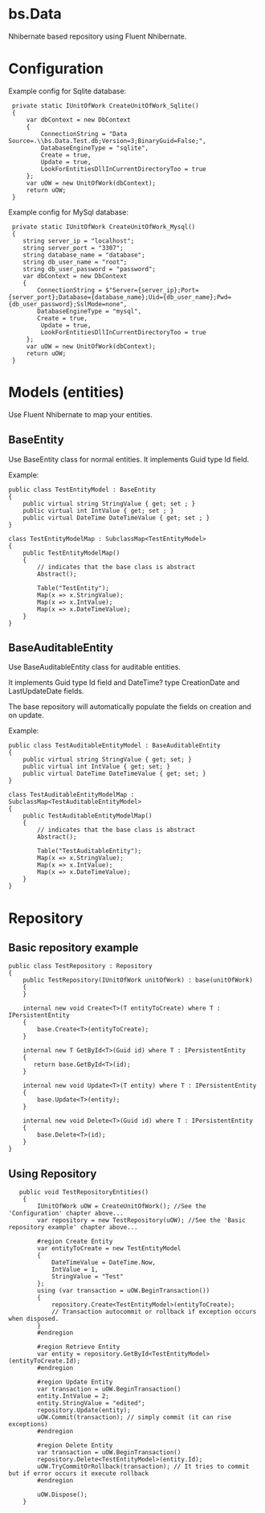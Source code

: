 # bs.Data
Nhibernate based repository using Fluent Nhibernate.

# Configuration
Example config for Sqlite database:

     private static IUnitOfWork CreateUnitOfWork_Sqlite()
     {
         var dbContext = new DbContext
         {
             ConnectionString = "Data Source=.\\bs.Data.Test.db;Version=3;BinaryGuid=False;",
             DatabaseEngineType = "sqlite",
             Create = true,
             Update = true,
             LookForEntitiesDllInCurrentDirectoryToo = true
         };
         var uOW = new UnitOfWork(dbContext);
         return uOW;
     }

Example config for MySql database:

     private static IUnitOfWork CreateUnitOfWork_Mysql()
     {
        string server_ip = "localhost";
        string server_port = "3307";
        string database_name = "database";
        string db_user_name = "root";
        string db_user_password = "password";
        var dbContext = new DbContext
        {
            ConnectionString = $"Server={server_ip};Port={server_port};Database={database_name};Uid={db_user_name};Pwd={db_user_password};SslMode=none",
            DatabaseEngineType = "mysql",
            Create = true,
             Update = true,
             LookForEntitiesDllInCurrentDirectoryToo = true
         };
         var uOW = new UnitOfWork(dbContext);
         return uOW;
     }

# Models (entities)
Use Fluent Nhibernate to map your entities.

## BaseEntity
Use BaseEntity class for normal entities. It implements Guid type Id field.

Example:

    public class TestEntityModel : BaseEntity
    {
        public virtual string StringValue { get; set ; }
        public virtual int IntValue { get; set ; }
        public virtual DateTime DateTimeValue { get; set ; }
    }

    class TestEntityModelMap : SubclassMap<TestEntityModel>
    {
        public TestEntityModelMap()
        {
            // indicates that the base class is abstract
            Abstract();

            Table("TestEntity");
            Map(x => x.StringValue);
            Map(x => x.IntValue);
            Map(x => x.DateTimeValue);
        }
    }

## BaseAuditableEntity
Use BaseAuditableEntity class for auditable entities. 

It implements Guid type Id field and DateTime? type CreationDate and LastUpdateDate fields. 

The base repository will automatically populate the fields on creation and on update.

Example:

    public class TestAuditableEntityModel : BaseAuditableEntity
    {
        public virtual string StringValue { get; set; }
        public virtual int IntValue { get; set; }
        public virtual DateTime DateTimeValue { get; set; }
    }

    class TestAuditableEntityModelMap : SubclassMap<TestAuditableEntityModel>
    {
        public TestAuditableEntityModelMap()
        {
            // indicates that the base class is abstract
            Abstract();

            Table("TestAuditableEntity");
            Map(x => x.StringValue);
            Map(x => x.IntValue);
            Map(x => x.DateTimeValue);
        }
    }

# Repository
## Basic repository example

    public class TestRepository : Repository
    {
        public TestRepository(IUnitOfWork unitOfWork) : base(unitOfWork)
        {
        }

        internal new void Create<T>(T entityToCreate) where T : IPersistentEntity
        {
            base.Create<T>(entityToCreate);
        }

        internal new T GetById<T>(Guid id) where T : IPersistentEntity
        {
           return base.GetById<T>(id);
        }

        internal new void Update<T>(T entity) where T : IPersistentEntity
        {
            base.Update<T>(entity);
        }

        internal new void Delete<T>(Guid id) where T : IPersistentEntity
        {
            base.Delete<T>(id);
        }
    }

## Using Repository

       public void TestRepositoryEntities()
        {
            IUnitOfWork uOW = CreateUnitOfWork(); //See the 'Configuration' chapter above...
            var repository = new TestRepository(uOW); //See the 'Basic repository example' chapter above...

            #region Create Entity
            var entityToCreate = new TestEntityModel
            {
                DateTimeValue = DateTime.Now,
                IntValue = 1,
                StringValue = "Test"
            };
            using (var transaction = uOW.BeginTransaction())
            {            
                repository.Create<TestEntityModel>(entityToCreate);
                // Transaction autocommit or rollback if exception occurs when disposed.
            }
            #endregion

            #region Retrieve Entity
            var entity = repository.GetById<TestEntityModel>(entityToCreate.Id);
            #endregion

            #region Update Entity
            var transaction = uOW.BeginTransaction()
            entity.IntValue = 2;
            entity.StringValue = "edited";
            repository.Update(entity);
            uOW.Commit(transaction); // simply commit (it can rise exceptions)
            #endregion

            #region Delete Entity
            var transaction = uOW.BeginTransaction()
            repository.Delete<TestEntityModel>(entity.Id);
            uOW.TryCommitOrRollback(transaction); // It tries to commit but if error occurs it execute rollback
            #endregion

            uOW.Dispose();
        }
